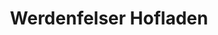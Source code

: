 ---
title: "Werdenfelser Hofladen"
url: /garmisch-partenkirchen/werdenfelser-hofladen/
shop: Hofladen
---